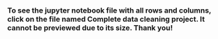 

### To see the jupyter notebook file with all rows and columns, click on the file named Complete data cleaning project. It cannot be previewed due to its size. Thank you!
